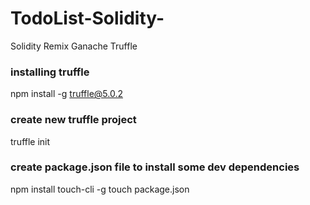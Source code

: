 # TodoList-Solidity-
Solidity Remix Ganache Truffle


### installing truffle <br>
npm install -g truffle@5.0.2

### create new truffle project <br>
truffle init

### create package.json file to install some dev dependencies <br>
npm install touch-cli -g
touch package.json
